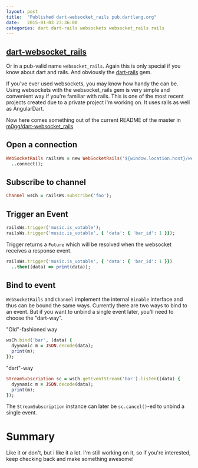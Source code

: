 ```yaml
---
layout: post
title:  "Published dart-websocket_rails pub.dartlang.org"
date:   2015-01-03 23:36:00
categories: dart dart-rails websockets websocket_rails rails
---
```


[dart-websocket_rails](https://github.com/m0gg/dart-websocket_rails)
----------

Or in a pub-valid name `websocket_rails`. Again this is only special if you know about dart and rails. And obviously the [dart-rails](https://github.com/m0gg/dart-rails) gem.

If you've ever used websockets, you may know how handy the can be. Using websockets with the websocket_rails gem is very simple and convenient way if you're familiar with rails. This is one of the most recent projects created due to a private project i'm working on. It uses rails as well as AngularDart.

Now here comes something out of the current README of the master in [m0gg/dart-websocket_rails](https://github.com/m0gg/dart-websocket_rails)

Open a connection
-----------------

```ruby
WebSocketRails railsWs = new WebSocketRails('${window.location.host}/websocket')
  ..connect();
```

Subscribe to channel
----------------------

```ruby
Channel wsCh = railsWs.subscribe('foo');
```

Trigger an Event
----------------

```ruby
railsWs.trigger('music.is_votable');
railsWs.trigger('music.is_votable', { 'data': { 'bar_id': 1 }});
```

Trigger returns a `Future` which will be resolved when the websocket receives a response event.

```ruby
railsWs.trigger('music.is_votable', { 'data': { 'bar_id': 1 }})
  ..then((data) => print(data));
```

Bind to event
-----------------

`WebSocketRails` and `Channel` implement the internal `Binable` interface and thus can be bound the same ways. Currently there are two ways to bind to an event. But if you want to unbind a single event later, you'll need to choose the "dart-way".

"Old"-fashioned way

```ruby
wsCh.bind('bar', (data) {
  dyynamic m = JSON.decode(data);
  print(m);
});
```

"dart"-way

```ruby
StreamSubscription sc = wsCh.getEventStream('bar').listen((data) {
  dyynamic m = JSON.decode(data);
  print(m);
});
```

The `StreamSubscription` instance can later be `sc.cancel()`-ed to unbind a single event.


Summary
=======

Like it or don't, but i like it a lot. I'm still working on it, so if you're interested, keep checking back and make something awesome!
